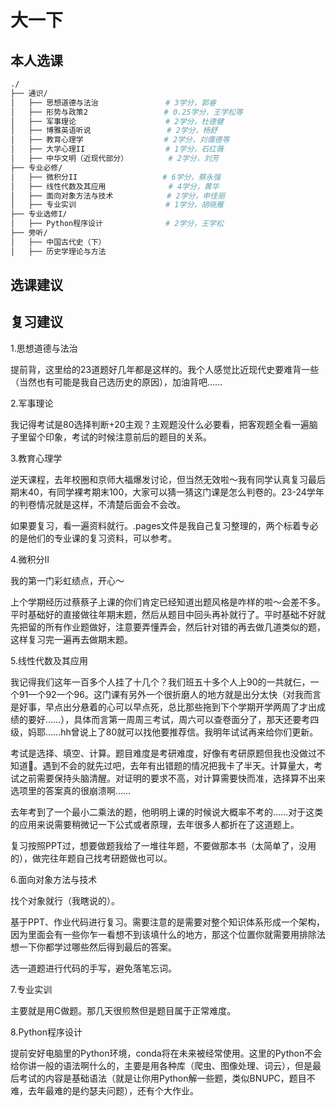 # 大一下

## 本人选课
```bash
./
├── 通识/
│   ├── 思想道德与法治               # 3学分，郭睿
│   ├── 形势与政策2                 # 0.25学分，王学松等
│   ├── 军事理论                    # 2学分，杜德健
│   ├── 博雅英语听说                 # 2学分，杨舒
│   ├── 教育心理学                  # 2学分，刘儒德等
│   ├── 大学心理II                  # 1学分，石红薇
│   ├── 中华文明（近现代部分）         # 2学分，刘芳
├── 专业必修/
│   ├── 微积分II                   # 6学分，蔡永强
│   ├── 线性代数及其应用              # 4学分，黄华
│   ├── 面向对象方法与技术            # 2学分，申佳丽
│   ├── 专业实训                    # 1学分，胡晓雁
├── 专业选修I/
│   ├── Python程序设计              # 2学分，王学松
├── 旁听/
│   ├── 中国古代史（下）
│   ├── 历史学理论与方法
```

## 选课建议



## 复习建议
1.思想道德与法治

提前背，这里给的23道题好几年都是这样的。我个人感觉比近现代史要难背一些（当然也有可能是我自己选历史的原因），加油背吧……

2.军事理论

我记得考试是80选择判断+20主观？主观题没什么必要看，把客观题全看一遍脑子里留个印象，考试的时候注意前后的题目的关系。

3.教育心理学

逆天课程，去年校圈和京师大福爆发讨论，但当然无效啦～我有同学认真复习最后期末40，有同学裸考期末100，大家可以猜一猜这门课是怎么判卷的。23-24学年的判卷情况就是这样，不清楚后面会不会改。

如果要复习，看一遍资料就行。.pages文件是我自己复习整理的，两个标着专必的是他们的专业课的复习资料，可以参考。

4.微积分II

我的第一门彩虹绩点，开心～

上个学期经历过蔡蔡子上课的你们肯定已经知道出题风格是咋样的啦～会差不多。平时基础好的直接做往年期末题，然后从题目中回头再补就行了。平时基础不好就先把留的所有作业题做好，注意要弄懂弄会，然后针对错的再去做几道类似的题，这样复习完一遍再去做期末题。

5.线性代数及其应用

我记得我们这年一百多个人挂了十几个？我们班五十多个人上90的一共就仨，一个91一个92一个96。这门课有另外一个很折磨人的地方就是出分太快（对我而言是好事，早点出分悬着的心可以早点死，总比那些拖到下个学期开学两周了才出成绩的要好……），具体而言第一周周三考试，周六可以查卷面分了，那天还要考四级，妈耶……hh曾说上了80就可以找他要推荐信。我明年试试再来给你们更新。

考试是选择、填空、计算。题目难度是考研难度，好像有考研原题但我也没做过不知道🤷。遇到不会的就先过吧，去年有出错题的情况把我卡了半天。计算量大，考试之前需要保持头脑清醒。对证明的要求不高，对计算需要快而准，选择算不出来选项里的答案真的很崩溃啊……

去年考到了一个最小二乘法的题，他明明上课的时候说大概率不考的……对于这类的应用来说需要稍微记一下公式或者原理，去年很多人都折在了这道题上。

复习按照PPT过，想要做题我给了一堆往年题，不要做那本书（太简单了，没用的），做完往年题自己找考研题做也可以。

6.面向对象方法与技术

找个对象就行（我瞎说的）。

基于PPT、作业代码进行复习。需要注意的是需要对整个知识体系形成一个架构，因为里面会有一些你乍一看想不到该填什么的地方，那这个位置你就需要用排除法想一下你都学过哪些然后得到最后的答案。

选一道题进行代码的手写，避免落笔忘词。

7.专业实训

主要就是用C做题。那几天很煎熬但是题目属于正常难度。

8.Python程序设计

提前安好电脑里的Python环境，conda将在未来被经常使用。这里的Python不会给你讲一般的语法啊什么的，主要是用各种库（爬虫、图像处理、词云），但是最后考试的内容是基础语法（就是让你用Python解一些题，类似BNUPC，题目不难，去年最难的是约瑟夫问题），还有个大作业。
